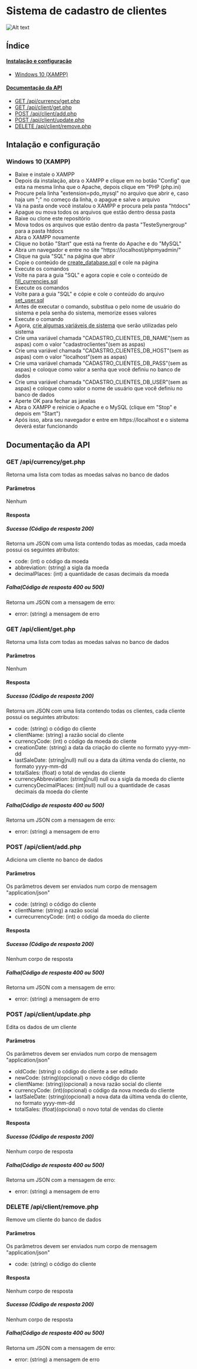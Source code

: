 # Sistema de cadastro de clientes

![Alt text](/screenshots/website.png)

## Índice
#### [Instalação e configuração](#instalação-e-configuração)
  - [Windows 10 (XAMPP)](#windows-10-(xampp))
#### [Documentação da API](#documentação-da-api)
  - [GET /api/currency/get.php](#get-apicurrencygetphp)
  - [GET /api/client/get.php](#get-apiclientgetphp)
  - [POST /api/client/add.php](#post-apiclientaddphp)
  - [POST /api/client/update.php](#post-apiclientupdatephp)
  - [DELETE /api/client/remove.php](#delete-apiclientremovephp)

## Intalação e configuração

### Windows 10 (XAMPP)
- Baixe e instale o XAMPP
- Depois da instalação, abra o XAMPP e clique em no botão "Config" que esta na mesma linha que o Apache, depois clique em "PHP (php.ini)
- Procure pela linha "extension=pdo_mysql" no arquivo que abrir e, caso haja um ";" no começo da linha, o apague e salve o arquivo
- Vá na pasta onde você instalou o XAMPP e procura pela pasta "htdocs"
- Apague ou mova todos os arquivos que estão dentro dessa pasta
- Baixe ou clone este repositório
- Mova todos os arquivos que estão dentro da pasta "TesteSynergroup" para a pasta htdocs
- Abra o XAMPP novamente
- Clique no botão "Start" que está na frente do Apache e do "MySQL"
- Abra um navegador e entre no site "https://localhost/phpmyadmin/"
- Clique na guia "SQL" na página que abrir
- Copie o conteúdo de [create_database.sql](sql/create_database.sql) e cole na página
- Execute os comandos
- Volte na para a guia "SQL" e agora copie e cole o conteúdo de [fill_currencies.sql](sql/fill_currencies.sql)
- Execute os comandos
- Volte para a guia "SQL" e cópie e cole o conteúdo do arquivo [set_user.sql](sql/set_user.sql)
- Antes de executar o comando, substitua o <USER> pelo nome de usuário do sistema e <PASSWORD> pela senha do sistema, memorize esses valores
- Execute o comando
- Agora, [crie algumas variáveis de sistema](https://www.alura.com.br/artigos/configurar-variaveis-ambiente-windows-linux-macos) que serão utilizadas pelo sistema
- Crie uma variável chamada "CADASTRO_CLIENTES_DB_NAME"(sem as aspas) com o valor "cadastroclientes"(sem as aspas)
- Crie uma variável chamada "CADASTRO_CLIENTES_DB_HOST"(sem as aspas) com o valor "localhost"(sem as aspas)
- Crie uma variável chamada "CADASTRO_CLIENTES_DB_PASS"(sem as aspas) e coloque como valor a senha que você definiu no banco de dados
- Crie uma variável chamada "CADASTRO_CLIENTES_DB_USER"(sem as aspas) e coloque como valor o nome de usuário que você definiu no banco de dados
- Aperte OK para fechar as janelas
- Abra o XAMPP e reinicie o Apache e o MySQL (clique em "Stop" e depois em "Start")
- Após isso, abra seu navegador e entre em https://localhost e o sistema deverá estar funcionando

## Documentação da API
### GET /api/currency/get.php
Retorna uma lista com todas as moedas salvas no banco de dados

#### Parâmetros
Nenhum
#### Resposta
##### Sucesso (Código de resposta 200)
Retorna um JSON com uma lista contendo todas as moedas, cada moeda possui os seguintes atributos:
- code: (int) o código da moeda
- abbreviation: (string) a sigla da moeda
- decimalPlaces: (int) a quantidade de casas decimais da moeda
##### Falha(Código de resposta 400 ou 500)
Retorna um JSON com a mensagem de erro:
- error: (string) a mensagem de erro

### GET /api/client/get.php
Retorna uma lista com todas as moedas salvas no banco de dados

#### Parâmetros
Nenhum
#### Resposta
##### Sucesso (Código de resposta 200)
Retorna um JSON com uma lista contendo todas os clientes, cada cliente possui os seguintes atributos:
- code: (string) o código do cliente
- clientName: (string) a razão social do cliente
- currencyCode: (int) o código da moeda do cliente
- creationDate: (string) a data da criação do cliente no formato yyyy-mm-dd
- lastSaleDate: (string|null) null ou a data da última venda do cliente, no formato yyyy-mm-dd
- totalSales: (float) o total de vendas do cliente
- currencyAbbreviation: (string|null) null ou a sigla da moeda do cliente
- currencyDecimalPlaces: (int|null) null ou a quantidade de casas decimais da moeda do cliente
##### Falha(Código de resposta 400 ou 500)
Retorna um JSON com a mensagem de erro:
- error: (string) a mensagem de erro

### POST /api/client/add.php
Adiciona um cliente no banco de dados

#### Parâmetros
Os parâmetros devem ser enviados num corpo de mensagem "application/json"
- code: (string) o código do cliente
- clientName: (string) a razão social
- currecurrencyCode: (int) o código da moeda do cliente
#### Resposta
##### Sucesso (Código de resposta 200)
Nenhum corpo de resposta
##### Falha(Código de resposta 400 ou 500)
Retorna um JSON com a mensagem de erro:
- error: (string) a mensagem de erro

### POST /api/client/update.php
Edita os dados de um cliente

#### Parâmetros
Os parâmetros devem ser enviados num corpo de mensagem "application/json"
- oldCode: (string) o código do cliente a ser editado
- newCode: (string)(opcional) o novo código do cliente
- clientName: (string)(opcional) a nova razão social do cliente
- currencyCode: (int)(opcional) o código da nova moeda do cliente
- lastSaleDate: (string)(opcional) a nova data da última venda do cliente, no formato yyyy-mm-dd
- totalSales: (float)(opcional) o novo total de vendas do cliente
#### Resposta
##### Sucesso (Código de resposta 200)
Nenhum corpo de resposta
##### Falha(Código de resposta 400 ou 500)
Retorna um JSON com a mensagem de erro:
- error: (string) a mensagem de erro

### DELETE /api/client/remove.php
Remove um cliente do banco de dados

#### Parâmetros
Os parâmetros devem ser enviados num corpo de mensagem "application/json"
- code: (string) o código do cliente
#### Resposta
Nenhum corpo de resposta
##### Sucesso (Código de resposta 200)
Nenhum corpo de resposta
##### Falha(Código de resposta 400 ou 500)
Retorna um JSON com a mensagem de erro:
- error: (string) a mensagem de erro